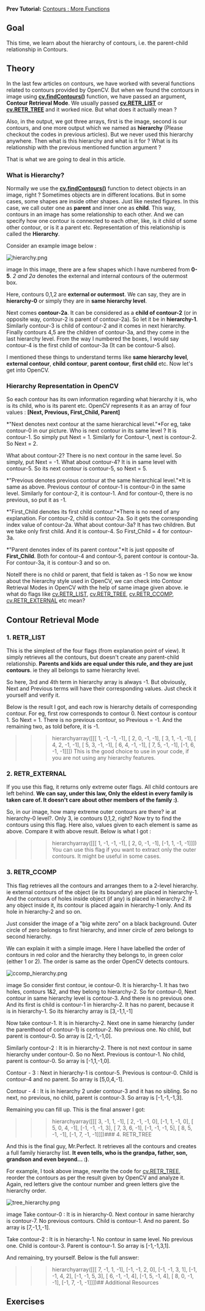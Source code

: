 
**Prev Tutorial:** [Contours : More Functions](../../d5/d45/tutorial_py_contours_more_functions.html "../../d5/d45/tutorial_py_contours_more_functions.html")

## Goal

This time, we learn about the hierarchy of contours, i.e. the parent-child relationship in Contours.

## Theory

In the last few articles on contours, we have worked with several functions related to contours provided by OpenCV. But when we found the contours in image using **[cv.findContours()](../../d3/dc0/group__imgproc__shape.html#gadf1ad6a0b82947fa1fe3c3d497f260e0 "Finds contours in a binary image. ")** function, we have passed an argument, **Contour Retrieval Mode**. We usually passed **[cv.RETR\_LIST](../../d3/dc0/group__imgproc__shape.html#gga819779b9857cc2f8601e6526a3a5bc71a48b9c2cb1056f775ae50bb68288b875e "../../d3/dc0/group__imgproc__shape.html#gga819779b9857cc2f8601e6526a3a5bc71a48b9c2cb1056f775ae50bb68288b875e")** or **[cv.RETR\_TREE](../../d3/dc0/group__imgproc__shape.html#gga819779b9857cc2f8601e6526a3a5bc71ab10df56aed56c89a026580adc9431f58 "../../d3/dc0/group__imgproc__shape.html#gga819779b9857cc2f8601e6526a3a5bc71ab10df56aed56c89a026580adc9431f58")** and it worked nice. But what does it actually mean ?

Also, in the output, we got three arrays, first is the image, second is our contours, and one more output which we named as **hierarchy** (Please checkout the codes in previous articles). But we never used this hierarchy anywhere. Then what is this hierarchy and what is it for ? What is its relationship with the previous mentioned function argument ?

That is what we are going to deal in this article.

### What is Hierarchy?

Normally we use the **[cv.findContours()](../../d3/dc0/group__imgproc__shape.html#gadf1ad6a0b82947fa1fe3c3d497f260e0 "Finds contours in a binary image. ")** function to detect objects in an image, right ? Sometimes objects are in different locations. But in some cases, some shapes are inside other shapes. Just like nested figures. In this case, we call outer one as **parent** and inner one as **child**. This way, contours in an image has some relationship to each other. And we can specify how one contour is connected to each other, like, is it child of some other contour, or is it a parent etc. Representation of this relationship is called the **Hierarchy**.

Consider an example image below :

![hierarchy.png](../../hierarchy.png)

image
 In this image, there are a few shapes which I have numbered from **0-5**. *2 and 2a* denotes the external and internal contours of the outermost box.

Here, contours 0,1,2 are **external or outermost**. We can say, they are in **hierarchy-0** or simply they are in **same hierarchy level**.

Next comes **contour-2a**. It can be considered as a **child of contour-2** (or in opposite way, contour-2 is parent of contour-2a). So let it be in **hierarchy-1**. Similarly contour-3 is child of contour-2 and it comes in next hierarchy. Finally contours 4,5 are the children of contour-3a, and they come in the last hierarchy level. From the way I numbered the boxes, I would say contour-4 is the first child of contour-3a (It can be contour-5 also).

I mentioned these things to understand terms like **same hierarchy level**, **external contour**, **child contour**, **parent contour**, **first child** etc. Now let's get into OpenCV.

### Hierarchy Representation in OpenCV

So each contour has its own information regarding what hierarchy it is, who is its child, who is its parent etc. OpenCV represents it as an array of four values : **[Next, Previous, First\_Child, Parent]**

\*"Next denotes next contour at the same hierarchical level."\*For eg, take contour-0 in our picture. Who is next contour in its same level ? It is contour-1. So simply put Next = 1. Similarly for Contour-1, next is contour-2. So Next = 2.

What about contour-2? There is no next contour in the same level. So simply, put Next = -1. What about contour-4? It is in same level with contour-5. So its next contour is contour-5, so Next = 5.

\*"Previous denotes previous contour at the same hierarchical level."\*It is same as above. Previous contour of contour-1 is contour-0 in the same level. Similarly for contour-2, it is contour-1. And for contour-0, there is no previous, so put it as -1.

\*"First\_Child denotes its first child contour."\*There is no need of any explanation. For contour-2, child is contour-2a. So it gets the corresponding index value of contour-2a. What about contour-3a? It has two children. But we take only first child. And it is contour-4. So First\_Child = 4 for contour-3a.

\*"Parent denotes index of its parent contour."\*It is just opposite of **First\_Child**. Both for contour-4 and contour-5, parent contour is contour-3a. For contour-3a, it is contour-3 and so on.

NoteIf there is no child or parent, that field is taken as -1
So now we know about the hierarchy style used in OpenCV, we can check into Contour Retrieval Modes in OpenCV with the help of same image given above. ie what do flags like [cv.RETR\_LIST](../../d3/dc0/group__imgproc__shape.html#gga819779b9857cc2f8601e6526a3a5bc71a48b9c2cb1056f775ae50bb68288b875e "../../d3/dc0/group__imgproc__shape.html#gga819779b9857cc2f8601e6526a3a5bc71a48b9c2cb1056f775ae50bb68288b875e"), [cv.RETR\_TREE](../../d3/dc0/group__imgproc__shape.html#gga819779b9857cc2f8601e6526a3a5bc71ab10df56aed56c89a026580adc9431f58 "../../d3/dc0/group__imgproc__shape.html#gga819779b9857cc2f8601e6526a3a5bc71ab10df56aed56c89a026580adc9431f58"), [cv.RETR\_CCOMP](../../d3/dc0/group__imgproc__shape.html#gga819779b9857cc2f8601e6526a3a5bc71a7d1d4b509fb2a9a8dc2f960357748752 "../../d3/dc0/group__imgproc__shape.html#gga819779b9857cc2f8601e6526a3a5bc71a7d1d4b509fb2a9a8dc2f960357748752"), [cv.RETR\_EXTERNAL](../../d3/dc0/group__imgproc__shape.html#gga819779b9857cc2f8601e6526a3a5bc71aa7adc6d6608609fd84650f71b954b981 "../../d3/dc0/group__imgproc__shape.html#gga819779b9857cc2f8601e6526a3a5bc71aa7adc6d6608609fd84650f71b954b981") etc mean?

## Contour Retrieval Mode

### 1. RETR\_LIST

This is the simplest of the four flags (from explanation point of view). It simply retrieves all the contours, but doesn't create any parent-child relationship. **Parents and kids are equal under this rule, and they are just contours**. ie they all belongs to same hierarchy level.

So here, 3rd and 4th term in hierarchy array is always -1. But obviously, Next and Previous terms will have their corresponding values. Just check it yourself and verify it.

Below is the result I got, and each row is hierarchy details of corresponding contour. For eg, first row corresponds to contour 0. Next contour is contour 1. So Next = 1. There is no previous contour, so Previous = -1. And the remaining two, as told before, it is -1. 

>>> hierarchyarray([[[ 1, -1, -1, -1], [ 2, 0, -1, -1], [ 3, 1, -1, -1], [ 4, 2, -1, -1], [ 5, 3, -1, -1], [ 6, 4, -1, -1], [ 7, 5, -1, -1], [-1, 6, -1, -1]]]) This is the good choice to use in your code, if you are not using any hierarchy features.

### 2. RETR\_EXTERNAL

If you use this flag, it returns only extreme outer flags. All child contours are left behind. **We can say, under this law, Only the eldest in every family is taken care of. It doesn't care about other members of the family :)**.

So, in our image, how many extreme outer contours are there? ie at hierarchy-0 level?. Only 3, ie contours 0,1,2, right? Now try to find the contours using this flag. Here also, values given to each element is same as above. Compare it with above result. Below is what I got : 

>>> hierarchyarray([[[ 1, -1, -1, -1], [ 2, 0, -1, -1], [-1, 1, -1, -1]]]) You can use this flag if you want to extract only the outer contours. It might be useful in some cases.

### 3. RETR\_CCOMP

This flag retrieves all the contours and arranges them to a 2-level hierarchy. ie external contours of the object (ie its boundary) are placed in hierarchy-1. And the contours of holes inside object (if any) is placed in hierarchy-2. If any object inside it, its contour is placed again in hierarchy-1 only. And its hole in hierarchy-2 and so on.

Just consider the image of a "big white zero" on a black background. Outer circle of zero belongs to first hierarchy, and inner circle of zero belongs to second hierarchy.

We can explain it with a simple image. Here I have labelled the order of contours in red color and the hierarchy they belongs to, in green color (either 1 or 2). The order is same as the order OpenCV detects contours.

![ccomp_hierarchy.png](../../ccomp_hierarchy.png)

image
 So consider first contour, ie contour-0. It is hierarchy-1. It has two holes, contours 1&2, and they belong to hierarchy-2. So for contour-0, Next contour in same hierarchy level is contour-3. And there is no previous one. And its first is child is contour-1 in hierarchy-2. It has no parent, because it is in hierarchy-1. So its hierarchy array is [3,-1,1,-1]

Now take contour-1. It is in hierarchy-2. Next one in same hierarchy (under the parenthood of contour-1) is contour-2. No previous one. No child, but parent is contour-0. So array is [2,-1,-1,0].

Similarly contour-2 : It is in hierarchy-2. There is not next contour in same hierarchy under contour-0. So no Next. Previous is contour-1. No child, parent is contour-0. So array is [-1,1,-1,0].

Contour - 3 : Next in hierarchy-1 is contour-5. Previous is contour-0. Child is contour-4 and no parent. So array is [5,0,4,-1].

Contour - 4 : It is in hierarchy 2 under contour-3 and it has no sibling. So no next, no previous, no child, parent is contour-3. So array is [-1,-1,-1,3].

Remaining you can fill up. This is the final answer I got: 

>>> hierarchyarray([[[ 3, -1, 1, -1], [ 2, -1, -1, 0], [-1, 1, -1, 0], [ 5, 0, 4, -1], [-1, -1, -1, 3], [ 7, 3, 6, -1], [-1, -1, -1, 5], [ 8, 5, -1, -1], [-1, 7, -1, -1]]])### 4. RETR\_TREE

And this is the final guy, Mr.Perfect. It retrieves all the contours and creates a full family hierarchy list. **It even tells, who is the grandpa, father, son, grandson and even beyond... :)**.

For example, I took above image, rewrite the code for [cv.RETR\_TREE](../../d3/dc0/group__imgproc__shape.html#gga819779b9857cc2f8601e6526a3a5bc71ab10df56aed56c89a026580adc9431f58 "../../d3/dc0/group__imgproc__shape.html#gga819779b9857cc2f8601e6526a3a5bc71ab10df56aed56c89a026580adc9431f58"), reorder the contours as per the result given by OpenCV and analyze it. Again, red letters give the contour number and green letters give the hierarchy order.

![tree_hierarchy.png](../../tree_hierarchy.png)

image
 Take contour-0 : It is in hierarchy-0. Next contour in same hierarchy is contour-7. No previous contours. Child is contour-1. And no parent. So array is [7,-1,1,-1].

Take contour-2 : It is in hierarchy-1. No contour in same level. No previous one. Child is contour-3. Parent is contour-1. So array is [-1,-1,3,1].

And remaining, try yourself. Below is the full answer: 

>>> hierarchyarray([[[ 7, -1, 1, -1], [-1, -1, 2, 0], [-1, -1, 3, 1], [-1, -1, 4, 2], [-1, -1, 5, 3], [ 6, -1, -1, 4], [-1, 5, -1, 4], [ 8, 0, -1, -1], [-1, 7, -1, -1]]])## Additional Resources

## Exercises

